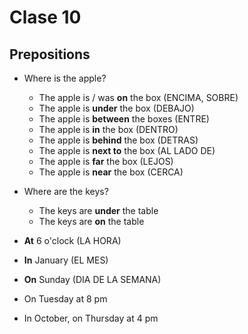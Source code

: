 # Clase 10

## Prepositions

* Where is the apple?
  * The apple is / was **on** the box (ENCIMA, SOBRE)
  * The apple is **under** the box (DEBAJO)
  * The apple is **between** the boxes (ENTRE)
  * The apple is **in** the box (DENTRO)
  * The apple is **behind** the box (DETRAS)
  * The apple is **next to** the box (AL LADO DE)
  * The apple is **far** the box (LEJOS)
  * The apple is **near** the box (CERCA)

* Where are the keys?
  * The keys are **under** the table
  * The keys are **on** the table

* **At** 6 o'clock (LA HORA)
* **In** January (EL MES)
* **On** Sunday (DIA DE LA SEMANA)

* On Tuesday at 8 pm
* In October, on Thursday at 4 pm

